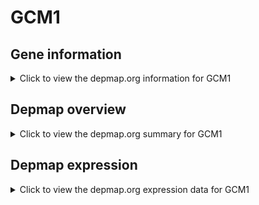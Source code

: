 <h1>GCM1</h1>

<h2>Gene information</h2>
<details>
  <summary>Click to view the depmap.org information for GCM1</summary>
  <iframe src="https://depmap.org/portal/gene/GCM1?tab=about" style="border:none;width:100%;height:800px"></iframe>
</details>

<h2>Depmap overview</h2>
<details>
  <summary>Click to view the depmap.org summary for GCM1</summary>
  <iframe src="https://depmap.org/portal/gene/GCM1?tab=overview" style="border:none;width:100%;height:800px"></iframe>
</details>

<h2>Depmap expression</h2>
<details>
  <summary>Click to view the depmap.org expression data for GCM1</summary>
  <iframe src="https://depmap.org/portal/gene/GCM1?tab=characterization" style="border:none;width:100%;height:800px"></iframe>
</details>


<!--
<h2>Reactome Pathway diagram</h2>
<details>
  <summary>Click to view Reactome pathway for GCM1</summary>
  PNAME
</details>
-->


